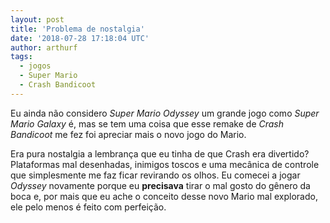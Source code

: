 ```yaml
---
layout: post
title: 'Problema de nostalgia'
date: '2018-07-28 17:18:04 UTC'
author: arthurf
tags:
  - jogos
  - Super Mario
  - Crash Bandicoot
---
```


Eu ainda não considero _Super Mario Odyssey_ um grande jogo como _Super Mario Galaxy_ é, mas se tem uma coisa que esse remake de _Crash Bandicoot_ me fez foi apreciar mais o novo jogo do Mario.

Era pura nostalgia a lembrança que eu tinha de que Crash era divertido? Plataformas mal desenhadas, inimigos toscos e uma mecânica de controle que simplesmente me faz ficar revirando os olhos. Eu comecei a jogar _Odyssey_ novamente porque eu **precisava** tirar o mal gosto do gênero da boca e, por mais que eu ache o conceito desse novo Mario mal explorado, ele pelo menos é feito com perfeição.
